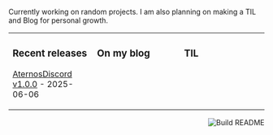 Currently working on random projects.  I am also planning on making a TIL and Blog for personal growth.

<table><tr><td valign="top" width="33%">

### Recent releases
<!-- recent_releases starts -->
[AternosDiscord v1.0.0](https://github.com/Accoustium/AternosDiscord/releases/tag/v1.0.0) - 2025-06-06
<!-- recent_releases ends -->
</td><td valign="top" width="34%">

### On my blog
<!-- blog starts -->

<!-- blog ends -->
</td><td valign="top" width="33%">

### TIL
<!-- tils starts -->

<!-- tils ends -->
</td></tr></table>

<img src="https://github.com/accoustium/accoustium/workflows/Build%20README/badge.svg" align="right" alt="Build README">
